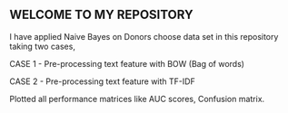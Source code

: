 ## WELCOME TO MY REPOSITORY

I have applied Naive Bayes on Donors choose data set in this repository taking two cases,


CASE 1 - Pre-processing text feature with BOW (Bag of words)

CASE 2 - Pre-processing text feature with TF-IDF

Plotted all performance matrices like AUC scores, Confusion matrix.
